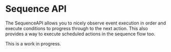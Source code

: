 # Sequence API

The SequenceAPI allows you to nicely observe event execution in order and execute conditions
to progress through to the next action. This also provides a way to execute scheduled actions
in the sequence flow too.

This is a work in progress.